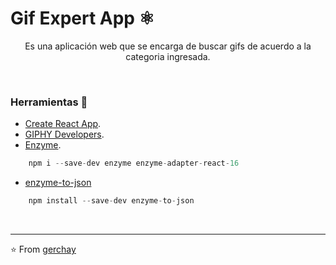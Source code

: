 # Gif Expert App ⚛️

<p align="center" >
    Es una aplicación web que se encarga de buscar gifs de acuerdo a la categoria ingresada.
</p>

<br/> 

### Herramientas 🚀
- [Create React App](https://github.com/facebook/create-react-app).
- [GIPHY Developers](https://developers.giphy.com/).
- [Enzyme](https://enzymejs.github.io/enzyme/).

```javascript
    npm i --save-dev enzyme enzyme-adapter-react-16
```

- [enzyme-to-json](https://www.npmjs.com/package/enzyme-to-json)

```javascript
    npm install --save-dev enzyme-to-json
```

<br/> 

---

⭐️ From [gerchay](https://github.com/gerchay)

